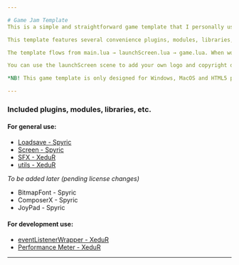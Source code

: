 ```yaml
---

# Game Jam Template
This is a simple and straightforward game template that I personally use during game jams and with game prototypes.

This template features several convenience plugins, modules, libraries, etc. to make developing the project significantly easier and faster, such as preparing all audio files for easy use on launch and setting up other general (and development) use systems.

The template flows from main.lua → launchScreen.lua → game.lua. When working on the Solar2D Simulator, the launchScreen.lua scene is skipped.

You can use the launchScreen scene to add your own logo and copyright disclaimer. The game scene is all set up for you to start writing your game.

*NB! This game template is only designed for Windows, MacOS and HTML5 platforms. It does not contain the necessary files and build.settings parameters to build for Android/iOS.*

---
```


### Included plugins, modules, libraries, etc.
#### For general use:
- [Loadsave - Spyric](https://github.com/SpyricGames/Solar2D-Plugins-Public/blob/main/Loadsave/spyric/loadsave.lua)
- [Screen - Spyric](https://github.com/SpyricGames/Solar2D-Plugins-Public/blob/main/Screen/spyric/screen.lua)
- [SFX - XeduR](https://github.com/XeduR/Solar2D-Projects/blob/master/sfx/sfx.lua)
- [utils - XeduR](https://github.com/XeduR/Solar2D-Projects/blob/master/utils/utils.lua)

*To be added later (pending license changes)*
- BitmapFont - Spyric
- ComposerX - Spyric
- JoyPad - Spyric

#### For development use:
- [eventListenerWrapper - XeduR](https://github.com/XeduR/Solar2D-Projects/blob/master/eventListenerWrapper/eventListenerWrapper.lua)
- [Performance Meter - XeduR](https://github.com/SpyricGames/Solar2D-Plugins-Public/blob/main/Performance/spyric/performance.lua)

---